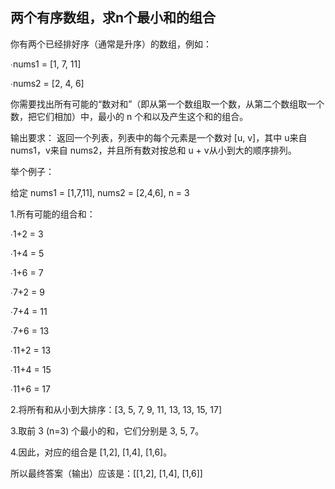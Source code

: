 ## 两个有序数组，求n个最小和的组合
你有两个已经排好序（通常是升序）的数组，例如：

∙nums1 = [1, 7, 11]

∙nums2 = [2, 4, 6]

你需要找出所有可能的“数对和”（即从第一个数组取一个数，从第二个数组取一个数，把它们相加）中，最小的 n 个和以及产生这个和的组合。

输出要求： 返回一个列表，列表中的每个元素是一个数对 [u, v]，其中 u来自 nums1，v来自 nums2，并且所有数对按总和 u + v从小到大的顺序排列。

举个例子：

给定 nums1 = [1,7,11], nums2 = [2,4,6], n = 3

1.所有可能的组合和：

∙1+2 = 3

∙1+4 = 5

∙1+6 = 7

∙7+2 = 9

∙7+4 = 11

∙7+6 = 13

∙11+2 = 13

∙11+4 = 15

∙11+6 = 17

2.将所有和从小到大排序：[3, 5, 7, 9, 11, 13, 13, 15, 17]

3.取前 3 (n=3) 个最小的和，它们分别是 3, 5, 7。

4.因此，对应的组合是 [1,2], [1,4], [1,6]。

所以最终答案（输出）应该是：[[1,2], [1,4], [1,6]]
